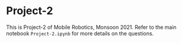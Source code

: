 # Project-2 

This is Project-2 of Mobile Robotics, Monsoon 2021. Refer to the main notebook `Project-2.ipynb` for
more details on the questions.
